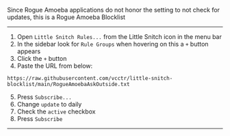 <!-- <p align="center"><a href="https://github.com/fabston/little-snitch-blocklist" target="_blank"><img src="https://github.com/fabston/little-snitch-blocklist/blob/main/assets/logo.png?raw=true" width="425px"></a></p>

<p align="center">
    <a href="https://github.com/fabston/little-snitch-blocklist/blob/main/LICENSE"><img src="https://img.shields.io/github/license/fabston/little-snitch-blocklist" alt="license"></a>
    <a href="https://github.com/fabston/little-snitch-blocklist/commits/main"><img src="https://img.shields.io/github/last-commit/fabston/little-snitch-blocklist" alt="last commit"></a>
    <a href="https://github.com/fabston/little-snitch-blocklist/commits/main"><img src="https://img.shields.io/github/commit-activity/m/fabston/little-snitch-blocklist" alt="commit activity"></a>
</p>

This blocklist is an optional supplementary filter list that completely removes all forms of tracking from the internet, including web bugs, tracking scripts and information collectors. Generated from [multiple input sources](https://github.com/fabston/little-snitch-blocklist/blob/main/SOURCES.md), collated, sorted for duplicates and merged into one single [rule group subscriptions](https://help.obdev.at/littlesnitch4/lsc-rule-group-subscriptions) file. The filter is only compatible with [Little Snitch](https://www.obdev.at/products/littlesnitch/index.html) for Mac. As a result of using it you will experience quicker loading and cleaner looking web pages with fewer distractions; lower resource waste (bandwidth, CPU, memory, battery etc.); increased privacy by blocking online trackers.

----

### 🌟 About

* Entries: **136,018**
* Size: **4.0M**
* Updated: **Jun 06, 2024, 03:01 PM (UTC)**
* Expires: 1 day (frequency)
* Here's the [RAW file](https://raw.githubusercontent.com/fabston/little-snitch-blocklist/main/blocklist.txt)
-->

Since Rogue Amoeba applications do not honor the setting to not check for updates, this is a Rogue Amoeba Blocklist

---

<!--### ⚙️ Usage

1. [Click here](https://little-snitch-blocklist.netlify.app/add-blocklist.html) to add the list
2. Change `update` to daily
3. Check the `active` checkbox
4. Press `Subscribe`

#### If the click and install doesn't work you can also add the list manually:
-->
1. Open `Little Snitch Rules...` from the Little Snitch icon in the menu bar
2. In the sidebar look for `Rule Groups` when hovering on this a `+` button appears
3. Click the `+` button
4. Paste the URL from below:
```
https://raw.githubusercontent.com/vcctr/little-snitch-blocklist/main/RogueAmoebaAskOutside.txt
```
5. Press `Subscribe...`
6. Change `update` to daily
7. Check the `active` checkbox
8. Press `Subscribe`
---
<!--
### 🐞 Domain additions, removals, false positives 

If you find something in a list that you believe is a mistake or breaks functionality, please [open a discussion](https://github.com/fabston/little-snitch-blocklist/discussions/categories/false-positive) and I'll consider removing it. Also, if you find an unblocked subdomain of a blocked root domain, please let me know so I can add it to a list. 

---

### 🚦 Test blocklist connectivity

If you are using my blocklist and you'd like to test it, you can do so [here](https://little-snitch-blocklist.netlify.app/).

---

<p align="center">
    If you'd like to support my work, you can buy me a coffee ☕️. Thank you!
    <br><br>
    <a href="https://www.buymeacoffee.com/fabston"><img alt="Buy Me A Coffee" title="☕️" src="https://github.com/fabston/little-snitch-blocklist/blob/main/assets/bmac.png?raw=true" width=200px></a>
</p>-->
